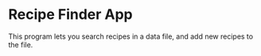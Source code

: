 # Recipe Finder App
 This program lets you search recipes in a data file, and add new recipes to the file.
